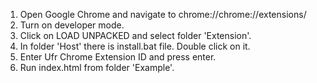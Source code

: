 1. Open Google Chrome and navigate to chrome://chrome://extensions/
2. Turn on developer mode.
3. Click on LOAD UNPACKED and select folder 'Extension'.
4. In folder 'Host' there is install.bat file. Double click on it.
5. Enter Ufr Chrome Extension ID and press enter.
6. Run index.html from folder 'Example'. 
